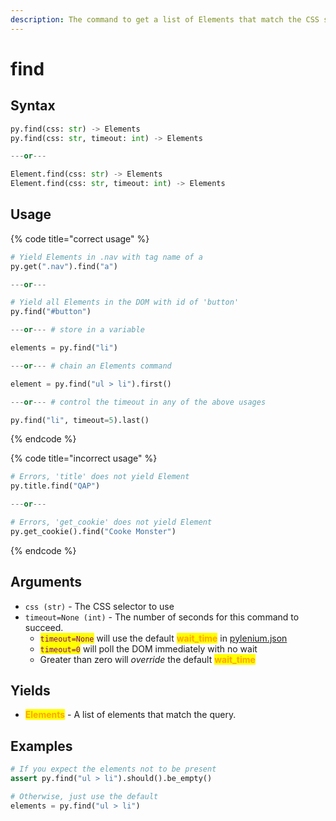 ```yaml
---
description: The command to get a list of Elements that match the CSS selector.
---
```


# find

## Syntax

```python
py.find(css: str) -> Elements
py.find(css: str, timeout: int) -> Elements

---or---

Element.find(css: str) -> Elements
Element.find(css: str, timeout: int) -> Elements
```

## Usage

{% code title="correct usage" %}
```python
# Yield Elements in .nav with tag name of a
py.get(".nav").find("a")

---or---

# Yield all Elements in the DOM with id of 'button'
py.find("#button")

---or--- # store in a variable

elements = py.find("li")

---or--- # chain an Elements command

element = py.find("ul > li").first()

---or--- # control the timeout in any of the above usages

py.find("li", timeout=5).last()
```
{% endcode %}

{% code title="incorrect usage" %}
```python
# Errors, 'title' does not yield Element
py.title.find("QAP")

---or---

# Errors, 'get_cookie' does not yield Element
py.get_cookie().find("Cooke Monster")
```
{% endcode %}

## Arguments

* `css (str)` - The CSS selector to use
* `timeout=None (int)` - The number of seconds for this command to succeed.
  * <mark style="color:purple;">`timeout=None`</mark> will use the default <mark style="color:orange;">**wait\_time**</mark> in [pylenium.json](../../docs/configuration/pylenium.json.md)
  * <mark style="color:purple;">`timeout=0`</mark> will poll the DOM immediately with no wait
  * Greater than zero will _override_ the default <mark style="color:orange;">**wait\_time**</mark>

## Yields

* <mark style="color:orange;">**Elements**</mark> - A list of elements that match the query.

## Examples

```python
# If you expect the elements not to be present
assert py.find("ul > li").should().be_empty()

# Otherwise, just use the default
elements = py.find("ul > li")
```
